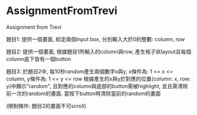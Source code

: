 # AssignmentFromTrevi
Assignment from Trevi


題目1:
提供一個畫面, 給定兩個input box, 分別輸入大於0的整數: column, row

題目2:
提供一個畫面, 根據題目1所輸入的column與row, 產生格子狀layout且每個column底下皆有一個button

題目3:
於題目2中, 每10秒random產生兩個數字x與y, x條件為: 1 <= x <= column, y條件為: 1 <= y <= row
根據產生的x與y於對應的位置(column: x, row: y)中顯示"random", 且對應的column與底部的button需被highlight, 並且需清除前一次的random的畫面.
當按下button時清除當前的random的畫面

(限制條件: 題目2的畫面不可scroll)
